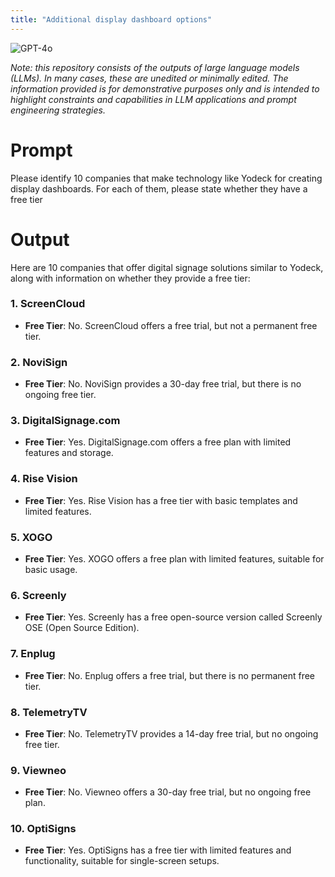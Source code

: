 ```yaml
---
title: "Additional display dashboard options"
---
```

![GPT-4o](https://img.shields.io/badge/GPT--4o-3333FF?style=for-the-badge&logo=openai&logoColor=white)



*Note: this repository consists of the outputs of large language models (LLMs). In many cases, these are unedited or minimally edited. The information provided is for demonstrative purposes only and is intended to highlight constraints and capabilities in LLM applications and prompt engineering strategies.*


# Prompt

Please identify 10 companies that make technology like Yodeck for creating display dashboards. For each of them, please state whether they have a free tier 

# Output

Here are 10 companies that offer digital signage solutions similar to Yodeck, along with information on whether they provide a free tier:

### 1. **ScreenCloud**
   - **Free Tier**: No. ScreenCloud offers a free trial, but not a permanent free tier.

### 2. **NoviSign**
   - **Free Tier**: No. NoviSign provides a 30-day free trial, but there is no ongoing free tier.

### 3. **DigitalSignage.com**
   - **Free Tier**: Yes. DigitalSignage.com offers a free plan with limited features and storage.

### 4. **Rise Vision**
   - **Free Tier**: Yes. Rise Vision has a free tier with basic templates and limited features.

### 5. **XOGO**
   - **Free Tier**: Yes. XOGO offers a free plan with limited features, suitable for basic usage.

### 6. **Screenly**
   - **Free Tier**: Yes. Screenly has a free open-source version called Screenly OSE (Open Source Edition).

### 7. **Enplug**
   - **Free Tier**: No. Enplug offers a free trial, but there is no permanent free tier.

### 8. **TelemetryTV**
   - **Free Tier**: No. TelemetryTV provides a 14-day free trial, but no ongoing free tier.

### 9. **Viewneo**
   - **Free Tier**: No. Viewneo offers a 30-day free trial, but no ongoing free plan.

### 10. **OptiSigns**
   - **Free Tier**: Yes. OptiSigns has a free tier with limited features and functionality, suitable for single-screen setups.

 